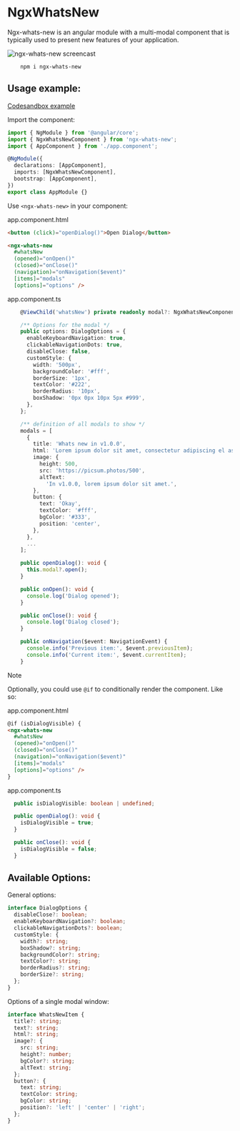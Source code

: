 # NgxWhatsNew

Ngx-whats-new is an angular module with a multi-modal component that is typically used to present new features of your application.

![ngx-whats-new screencast](screencast.gif)

```
    npm i ngx-whats-new
```

## Usage example:

[Codesandbox example](https://codesandbox.io/s/ngx-whats-new-demo-nxc8b?file=/src/main.ts)

Import the component:

```typescript
import { NgModule } from '@angular/core';
import { NgxWhatsNewComponent } from 'ngx-whats-new';
import { AppComponent } from './app.component';

@NgModule({
  declarations: [AppComponent],
  imports: [NgxWhatsNewComponent],
  bootstrap: [AppComponent],
})
export class AppModule {}
```

Use `<ngx-whats-new>` in your component:

app.component.html

```html
<button (click)="openDialog()">Open Dialog</button>

<ngx-whats-new
  #whatsNew
  (opened)="onOpen()"
  (closed)="onClose()"
  (navigation)="onNavigation($event)"
  [items]="modals"
  [options]="options" />
```

app.component.ts

```typescript
    @ViewChild('whatsNew') private readonly modal?: NgxWhatsNewComponent;

    /** Options for the modal */
    public options: DialogOptions = {
      enableKeyboardNavigation: true,
      clickableNavigationDots: true,
      disableClose: false,
      customStyle: {
        width: '500px',
        backgroundColor: '#fff',
        borderSize: '1px',
        textColor: '#222',
        borderRadius: '10px',
        boxShadow: '0px 0px 10px 5px #999',
      },
    };

    /** definition of all modals to show */
    modals = [
      {
        title: 'Whats new in v1.0.0',
        html: 'Lorem ipsum dolor sit amet, consectetur adipiscing el aspect et just.<br /><a href="http://google.com">test</a> ',
        image: {
          height: 500,
          src: 'https://picsum.photos/500',
          altText:
            'In v1.0.0, lorem ipsum dolor sit amet.',
        },
        button: {
          text: 'Okay',
          textColor: '#fff',
          bgColor: '#333',
          position: 'center',
        },
      },
      ...
    ];

    public openDialog(): void {
      this.modal?.open();
    }

    public onOpen(): void {
      console.log('Dialog opened');
    }

    public onClose(): void {
      console.log('Dialog closed');
    }

    public onNavigation($event: NavigationEvent) {
      console.info('Previous item:', $event.previousItem);
      console.info('Current item:', $event.currentItem);
    }
```

> [!NOTE]
> Optionally, you could use `@if` to conditionally render the component. Like so:
>
> app.component.html
>
> ```html
> @if (isDialogVisible) {
> <ngx-whats-new
>   #whatsNew
>   (opened)="onOpen()"
>   (closed)="onClose()"
>   (navigation)="onNavigation($event)"
>   [items]="modals"
>   [options]="options" />
> }
> ```
>
> app.component.ts
>
> ```typescript
>   public isDialogVisible: boolean | undefined;
>
>   public openDialog(): void {
>     isDialogVisible = true;
>   }
>
>   public onClose(): void {
>     isDialogVisible = false;
>   }
> ```

## Available Options:

General options:

```typescript
interface DialogOptions {
  disableClose?: boolean;
  enableKeyboardNavigation?: boolean;
  clickableNavigationDots?: boolean;
  customStyle: {
    width?: string;
    boxShadow?: string;
    backgroundColor?: string;
    textColor?: string;
    borderRadius?: string;
    borderSize?: string;
  };
}
```

Options of a single modal window:

```typescript
interface WhatsNewItem {
  title?: string;
  text?: string;
  html?: string;
  image?: {
    src: string;
    height?: number;
    bgColor?: string;
    altText: string;
  };
  button?: {
    text: string;
    textColor: string;
    bgColor: string;
    position?: 'left' | 'center' | 'right';
  };
}
```
